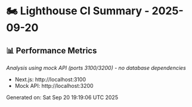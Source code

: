 # 🏍️ Lighthouse CI Summary - 2025-09-20

## 📊 Performance Metrics

*Analysis using mock API (ports 3100/3200) - no database dependencies*

- Next.js: http://localhost:3100
- Mock API: http://localhost:3200

Generated on: Sat Sep 20 19:19:06 UTC 2025
